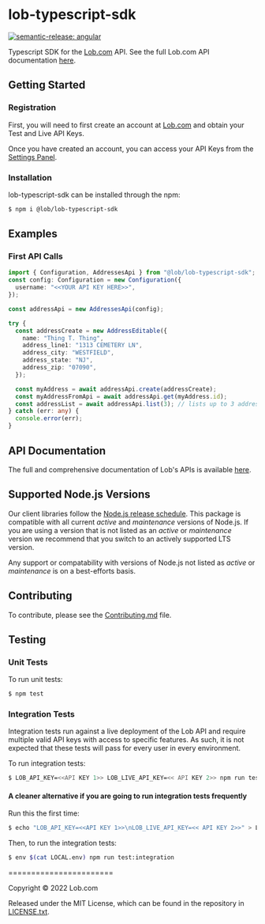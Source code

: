 # lob-typescript-sdk

[![semantic-release: angular](https://img.shields.io/badge/semantic--release-angular-e10079?logo=semantic-release)](https://github.com/semantic-release/semantic-release)

Typescript SDK for the [Lob.com](https://lob.com) API. See the full Lob.com API documentation [here](https://docs.lob.com).

## Getting Started

### Registration

First, you will need to first create an account at [Lob.com](https://dashboard.lob.com/#/register) and obtain your Test and Live API Keys.

Once you have created an account, you can access your API Keys from the [Settings Panel](https://dashboard.lob.com/#/settings).

### Installation

lob-typescript-sdk can be installed through the npm:

```bash
$ npm i @lob/lob-typescript-sdk
```

## Examples

### First API Calls

```typescript
import { Configuration, AddressesApi } from "@lob/lob-typescript-sdk";
const config: Configuration = new Configuration({
  username: "<<YOUR API KEY HERE>>",
});

const addressApi = new AddressesApi(config);

try {
  const addressCreate = new AddressEditable({
    name: "Thing T. Thing",
    address_line1: "1313 CEMETERY LN",
    address_city: "WESTFIELD",
    address_state: "NJ",
    address_zip: "07090",
  });

  const myAddress = await addressApi.create(addressCreate);
  const myAddressFromApi = await addressApi.get(myAddress.id);
  const addressList = await addressApi.list(3); // lists up to 3 addresses
} catch (err: any) {
  console.error(err);
}
```

## API Documentation

The full and comprehensive documentation of Lob's APIs is available [here](https://docs.lob.com/).

## Supported Node.js Versions

Our client libraries follow the [Node.js release schedule](https://nodejs.org/en/about/releases/).
This package is compatible with all current _active_ and _maintenance_ versions of
Node.js. If you are using a version that is not listed as an _active_ or _maintenance_ version we recommend that you switch to an actively supported LTS version.

Any support or compatability with versions of Node.js not listed as _active_ or _maintenance_ is on a
best-efforts basis.

## Contributing

To contribute, please see the [Contributing.md](https://github.com/lob/lob-typescript-sdk/blob/main/.github/Contributing.md) file.

## Testing

### Unit Tests

To run unit tests:

```bash
$ npm test
```

### Integration Tests

Integration tests run against a live deployment of the Lob API and require multiple valid API keys with access to specific features. As such, it is not expected that these tests will pass for every user in every environment.

To run integration tests:

```bash
$ LOB_API_KEY=<<API KEY 1>> LOB_LIVE_API_KEY=<< API KEY 2>> npm run test:integration
```

#### A cleaner alternative if you are going to run integration tests frequently

Run this the first time:

```bash
$ echo "LOB_API_KEY=<<API KEY 1>>\nLOB_LIVE_API_KEY=<< API KEY 2>>" > LOCAL.env
```

Then, to run the integration tests:

```bash
$ env $(cat LOCAL.env) npm run test:integration
```

=======================

Copyright © 2022 Lob.com

Released under the MIT License, which can be found in the repository in [LICENSE.txt](https://github.com/lob/lob-typescript-sdk/blob/main/LICENSE.txt).
